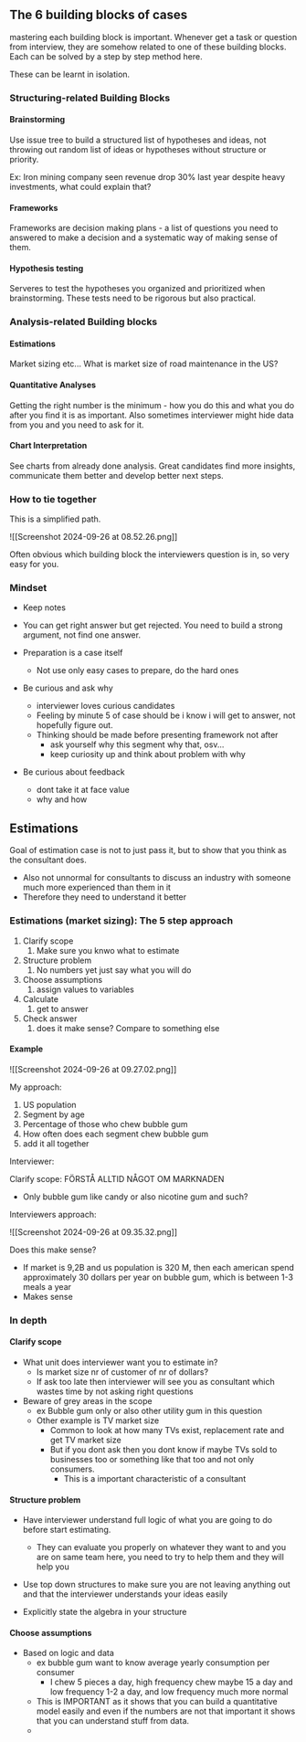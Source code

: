 ## The 6 building blocks of cases

mastering each building block is important.
Whenever get a task or question from interview, they are somehow related to one of these building blocks. Each can be solved by a step by step method here.

These can be learnt in isolation.
### Structuring-related Building Blocks

#### Brainstorming
Use issue tree to build a structured list of hypotheses and ideas, not throwing out random list of ideas or hypotheses without structure or priority.

Ex: Iron mining company seen revenue drop 30% last year despite heavy investments, what could explain that?

#### Frameworks
Frameworks are decision making plans - a list of questions you need to answered to make a decision and a systematic way of making sense of them. 
#### Hypothesis testing
Serveres to test the hypotheses you organized and prioritized when brainstorming. These tests need to be rigorous but also practical.

### Analysis-related Building blocks
#### Estimations
Market sizing etc...
What is market size of road maintenance in the US?
#### Quantitative Analyses
Getting the right number is the minimum - how you do this and what you do after you find it is as important. Also sometimes interviewer might hide data from you and you need to ask for it.
#### Chart Interpretation
See charts from already done analysis. Great candidates find more insights, communicate them better and develop better next steps.

### How to tie together

This is a simplified path.

![[Screenshot 2024-09-26 at 08.52.26.png]]



Often obvious which building block the interviewers question is in, so very easy for you.

### Mindset

- Keep notes 

- You can get right answer but get rejected. You need to build a strong argument, not find one answer.
- Preparation is a case itself
	- Not use only easy cases to prepare, do the hard ones
- Be curious and ask why
	- interviewer loves curious candidates
	- Feeling by minute 5 of case should be i know i will get to answer, not hopefully figure out.
	- Thinking should be made before presenting framework not after
		- ask yourself why this segment why that, osv...
		- keep curiosity up and think about problem with why
- Be curious about feedback
	- dont take it at face value
	- why and how




## Estimations

Goal of estimation case is not to just pass it, but to show that you think as the consultant does.
- Also not unnormal for consultants to discuss an industry with someone much more experienced than them in it
- Therefore they need to understand it better

### Estimations (market sizing): The 5 step approach

1. Clarify scope
	1. Make sure you knwo what to estimate
2. Structure problem
	1. No numbers yet just say what you will do
3. Choose assumptions
	1. assign values to variables
4. Calculate
	1. get to answer
5. Check answer
	1. does it make sense? Compare to something else


#### Example
![[Screenshot 2024-09-26 at 09.27.02.png]]

My approach:
1. US population
2. Segment by age
3. Percentage of those who chew bubble gum
4. How often does each segment chew bubble gum
5. add it all together


Interviewer:

Clarify scope: FÖRSTÅ ALLTID NÅGOT OM MARKNADEN
- Only bubble gum like candy or also nicotine gum and such?

Interviewers approach:

![[Screenshot 2024-09-26 at 09.35.32.png]]


Does this make sense?
- If market is 9,2B and us population is 320 M, then each american spend approximately 30 dollars per year on bubble gum, which is between 1-3 meals a year
- Makes sense


### In depth

#### Clarify scope

- What unit does interviewer want you to estimate in?
	- Is market size nr of customer of nr of dollars?
	- If ask too late then interviewer will see you as consultant which wastes time by not asking right questions
- Beware of grey areas in the scope
	- ex Bubble gum only or also other utility gum in this question
	- Other example is TV market size
		- Common to look at how many TVs exist, replacement rate and get TV market size
		- But if you dont ask then you dont know if maybe TVs sold to businesses too or something like that too and not only consumers.
			- This is a important characteristic of a consultant

#### Structure problem

- Have interviewer understand full logic of what you are going to do before start estimating.
	- They can evaluate you properly on whatever they want to and you are on same team here, you need to try to help them and they will help you

- Use top down structures to make sure you are not leaving anything out and that the interviewer understands your ideas easily
- Explicitly state the algebra in your structure

#### Choose assumptions
- Based on logic and data
	- ex bubble gum want to know average yearly consumption per consumer
		- I chew 5 pieces a day, high frequency chew maybe 15 a day and low frequency 1-2 a day, and low frequency much more normal
	- This is IMPORTANT as it shows that you can build a quantitative model easily and even if the numbers are not that important it shows that you can understand stuff from data. 
	- 


















